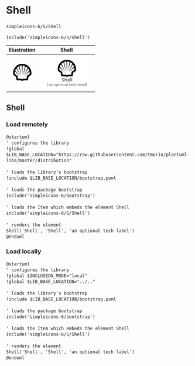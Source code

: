 # Shell


```text
simpleicons-6/S/Shell
```

```text
include('simpleicons-6/S/Shell')
```



| Illustration | Shell |
| :---: | :---: |
| ![illustration for Illustration](../../simpleicons-6/S/Shell.png) | ![illustration for Shell](../../simpleicons-6/S/Shell.Local.png) |




## Shell

### Load remotely
```plantuml
@startuml
' configures the library
!global $LIB_BASE_LOCATION="https://raw.githubusercontent.com/tmorin/plantuml-libs/master/distribution"

' loads the library's bootstrap
!include $LIB_BASE_LOCATION/bootstrap.puml

' loads the package bootstrap
include('simpleicons-6/bootstrap')

' loads the Item which embeds the element Shell
include('simpleicons-6/S/Shell')

' renders the element
Shell('Shell', 'Shell', 'an optional tech label')
@enduml
```

### Load locally
```plantuml
@startuml
' configures the library
!global $INCLUSION_MODE="local"
!global $LIB_BASE_LOCATION="../.."

' loads the library's bootstrap
!include $LIB_BASE_LOCATION/bootstrap.puml

' loads the package bootstrap
include('simpleicons-6/bootstrap')

' loads the Item which embeds the element Shell
include('simpleicons-6/S/Shell')

' renders the element
Shell('Shell', 'Shell', 'an optional tech label')
@enduml
```


